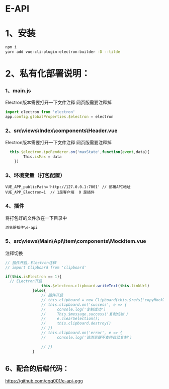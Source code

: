 # E-API
# 1、安装
```bash
npm i
yarn add vue-cli-plugin-electron-builder -D --tilde
```
# 2、私有化部署说明：
### 1、main.js
Electron版本需要打开一下文件注释
网页版需要注释掉
```js
import electron from 'electron'
app.config.globalProperties.$electron = electron
```
### 2、src\views\Index\components\Header.vue
Electron版本需要打开一下文件注释
网页版需要注释掉
```js
  this.$electron.ipcRenderer.on('maxState',function(event,data){
        This.isMax = data
    })
```
### 3、环境变量（打包配置）
```
VUE_APP_publicPath='http://127.0.0.1:7001' // 部署API地址
VUE_APP_Electron=1  // 1是客户端  0 是插件
```
### 4、插件
将打包好的文件放在一下目录中
```bash
浏览器插件\e-api
```
### 5、src\views\Main\Api\Item\components\MockItem.vue
注释切换
```js
// 插件开启，Electron注释
// import Clipboard from 'clipboard'

if(this.isElectron == 1){
  // ELectron开启
                this.$electron.clipboard.writeText(this.linkUrl)
            }else{
                // 插件开启
                // this.clipboard = new Clipboard(this.$refs['copyMockText']);  
                // this.clipboard.on('success', e => {
                //     console.log('复制成功')
                //     This.$message.success('复制成功')  
                //     e.clearSelection();
                //     this.clipboard.destroy()
                // })
                // this.clipboard.on('error', e => {
                //     console.log('该浏览器不支持自动复制')
                   
                // })
            }
```
## 6、配合的后端代码：
https://github.com/cgq001/e-api-egg